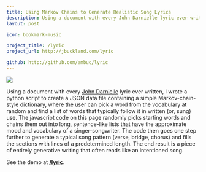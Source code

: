 ```yaml
---
title: Using Markov Chains to Generate Realistic Song Lyrics
description: Using a document with every John Darnielle lyric ever written, I wrote a python script to create a JSON data file containing a simple Markov-chain-style dictionary, where the user can pick a word from the vocabulary at random and find a list of words that typically follow it in written (or, sung) use. 
layout: post

icon: bookmark-music

project_title: /lyric
project_url: http://jbuckland.com/lyric

github: http://github.com/ambuc/lyric
---
```


[<img src="/images/lyric_thumbnail.png">](/lyric)

Using a document with every [John Darnielle](http://www.themountaingoats.net/) lyric ever written, I wrote a python script to create a JSON data file containing a simple Markov-chain-style dictionary, where the user can pick a word from the vocabulary at random and find a list of words that typically follow it in written (or, sung) use. The javascript code on this page randomly picks starting words and chains them out into long, sentence-like lists that have the approximate mood and vocabulary of a singer-songwriter. The code then goes one step further to generate a typical song pattern (verse, bridge, chorus) and fills the sections with lines of a predetermined length. The end result is a piece of entirely generative writing that often reads like an intentioned song.

See the demo at **[/lyric](/lyric).**
